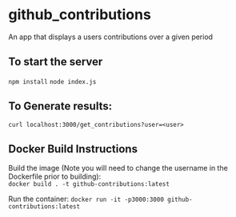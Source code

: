 # github_contributions
An app that displays a users contributions over a given period

## To start the server
`npm install`
`node index.js`

## To Generate results:
`curl localhost:3000/get_contributions?user=<user>`


## Docker Build Instructions

Build the image (Note you will need to change the username in the Dockerfile prior to building):  
`docker build . -t github-contributions:latest`

Run the container:
`docker run -it -p3000:3000 github-contributions:latest`
